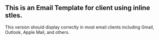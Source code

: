 ## This is an Email Template for client using inline stles.

This version should display correctly in most email clients including Gmail, Outlook, Apple Mail, and others.
